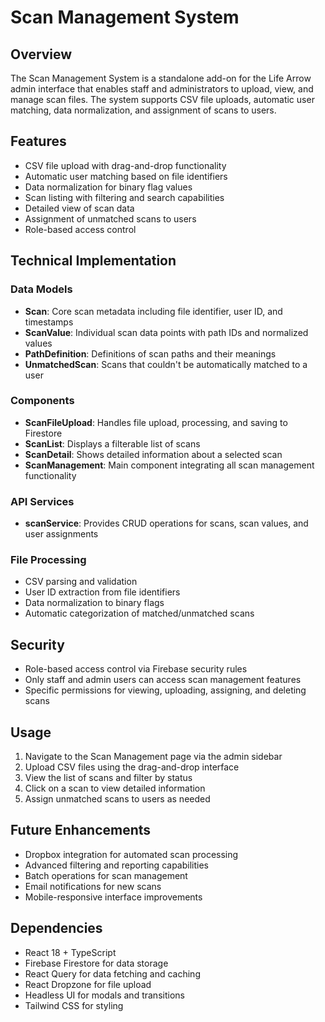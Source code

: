 # Scan Management System

## Overview
The Scan Management System is a standalone add-on for the Life Arrow admin interface that enables staff and administrators to upload, view, and manage scan files. The system supports CSV file uploads, automatic user matching, data normalization, and assignment of scans to users.

## Features
- CSV file upload with drag-and-drop functionality
- Automatic user matching based on file identifiers
- Data normalization for binary flag values
- Scan listing with filtering and search capabilities
- Detailed view of scan data
- Assignment of unmatched scans to users
- Role-based access control

## Technical Implementation

### Data Models
- **Scan**: Core scan metadata including file identifier, user ID, and timestamps
- **ScanValue**: Individual scan data points with path IDs and normalized values
- **PathDefinition**: Definitions of scan paths and their meanings
- **UnmatchedScan**: Scans that couldn't be automatically matched to a user

### Components
- **ScanFileUpload**: Handles file upload, processing, and saving to Firestore
- **ScanList**: Displays a filterable list of scans
- **ScanDetail**: Shows detailed information about a selected scan
- **ScanManagement**: Main component integrating all scan management functionality

### API Services
- **scanService**: Provides CRUD operations for scans, scan values, and user assignments

### File Processing
- CSV parsing and validation
- User ID extraction from file identifiers
- Data normalization to binary flags
- Automatic categorization of matched/unmatched scans

## Security
- Role-based access control via Firebase security rules
- Only staff and admin users can access scan management features
- Specific permissions for viewing, uploading, assigning, and deleting scans

## Usage
1. Navigate to the Scan Management page via the admin sidebar
2. Upload CSV files using the drag-and-drop interface
3. View the list of scans and filter by status
4. Click on a scan to view detailed information
5. Assign unmatched scans to users as needed

## Future Enhancements
- Dropbox integration for automated scan processing
- Advanced filtering and reporting capabilities
- Batch operations for scan management
- Email notifications for new scans
- Mobile-responsive interface improvements

## Dependencies
- React 18 + TypeScript
- Firebase Firestore for data storage
- React Query for data fetching and caching
- React Dropzone for file upload
- Headless UI for modals and transitions
- Tailwind CSS for styling

